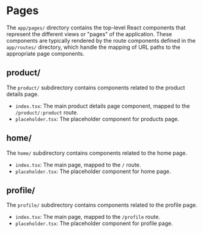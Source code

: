 # Pages

The `app/pages/` directory contains the top-level React components that represent the different views or "pages" of the application. These components are typically rendered by the route components defined in the `app/routes/` directory, which handle the mapping of URL paths to the appropriate page components.


## product/

The `product/` subdirectory contains components related to the product details page.

- `index.tsx`: The main product details page component, mapped to the `/product/:product` route.
- `placeholder.tsx`: The placeholder component for products page.

## home/

The `home/` subdirectory contains components related to the home page.

- `index.tsx`: The main page, mapped to the `/` route.
- `placeholder.tsx`: The placeholder component for home page.


## profile/

The `profile/` subdirectory contains components related to the profile page.

- `index.tsx`: The main page, mapped to the `/profile` route.
- `placeholder.tsx`: The placeholder component for profile page.
